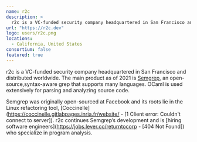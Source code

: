 ```yaml
---
name: r2c
description: > 
  r2c is a VC-funded security company headquartered in San Francisco and distributed worldwide
url: "https://r2c.dev"
logo: users/r2c.png
locations: 
  - California, United States
consortium: false
featured: true
---
```


r2c is a VC-funded security company headquartered in San Francisco and distributed worldwide. The main product as of 2021 is [Semgrep](https://semgrep.dev/), an open-source,syntax-aware grep that supports many languages. OCaml is used extensively for parsing and analyzing source code.

Semgrep was originally open-sourced at Facebook and its roots lie in the Linux refactoring tool, [Coccinelle](https://coccinelle.gitlabpages.inria.fr/website/ - [1 Client error: Couldn't connect to server]). r2c continues Semgrep’s development and is [hiring software engineers](https://jobs.lever.co/returntocorp - [404 Not Found]) who specialize in program analysis.